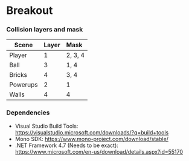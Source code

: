 # Breakout

### Collision layers and mask

| Scene    | Layer  | Mask    |
|----------|:-------|:--------|
| Player   | 1      | 2, 3, 4 |
| Ball     | 3      | 1, 4    |
| Bricks   | 4      | 3, 4    |
| Powerups | 2      | 1       |
| Walls    | 4      | 4       |

### Dependencies

+ Visual Studio Build Tools: https://visualstudio.microsoft.com/downloads/?q=build+tools
+ Mono SDK: https://www.mono-project.com/download/stable/
+ .NET Framework 4.7 (Needs to be exact): https://www.microsoft.com/en-us/download/details.aspx?id=55170
